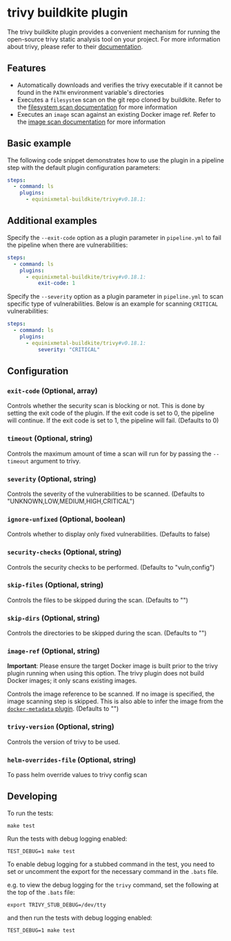# trivy buildkite plugin

The trivy buildkite plugin provides a convenient mechanism for running the
open-source trivy static analysis tool on your project. For more information
about trivy, please refer to their
[documentation](https://aquasecurity.github.io/trivy/latest/docs/).

## Features

- Automatically downloads and verifies the trivy executable if it cannot be
  found in the `PATH` environment variable's directories
- Executes a `filesystem` scan on the git repo cloned by buildkite. Refer to the
  [filesystem scan documentation](https://aquasecurity.github.io/trivy/latest/docs/vulnerability/scanning/filesystem/)
  for more information
- Executes an `image` scan against an existing Docker image ref. Refer to the
  [image scan documentation](https://aquasecurity.github.io/trivy/latest/docs/vulnerability/scanning/image/)
  for more information

## Basic example

The following code snippet demonstrates how to use the plugin in a pipeline
step with the default plugin configuration parameters:

```yml
steps:
  - command: ls
    plugins:
      - equinixmetal-buildkite/trivy#v0.18.1:
```

## Additional examples

Specify the `--exit-code` option as a plugin parameter in `pipeline.yml` to fail the pipeline when there are vulnerabilities:

```yml
steps:
  - command: ls
    plugins:
      - equinixmetal-buildkite/trivy#v0.18.1:
          exit-code: 1
```

Specify the `--severity` option as a plugin parameter in `pipeline.yml` to scan specific type of vulnerabilities. Below is an example for scanning `CRITICAL` vulnerabilities:

```yml
steps:
  - command: ls
    plugins:
      - equinixmetal-buildkite/trivy#v0.18.1:
          severity: "CRITICAL"
```

## Configuration

### `exit-code` (Optional, array)

Controls whether the security scan is blocking or not. This is done by setting the exit code of the plugin. If the exit code is set to 0, the pipeline will continue. If the exit code is set to 1, the pipeline will fail. (Defaults to 0)

### `timeout` (Optional, string)

Controls the maximum amount of time a scan will run for by passing the
`--timeout` argument to trivy.

### `severity` (Optional, string)

Controls the severity of the vulnerabilities to be scanned. (Defaults to "UNKNOWN,LOW,MEDIUM,HIGH,CRITICAL")

### `ignore-unfixed` (Optional, boolean)

Controls whether to display only fixed vulnerabilities. (Defaults to false)

### `security-checks` (Optional, string)

Controls the security checks to be performed. (Defaults to "vuln,config")

### `skip-files` (Optional, string)

Controls the files to be skipped during the scan. (Defaults to "")

### `skip-dirs` (Optional, string)

Controls the directories to be skipped during the scan. (Defaults to "")

### `image-ref` (Optional, string)

**Important**: Please ensure the target Docker image is built prior to the trivy plugin running when using this option. The trivy plugin does not build Docker images; it only scans existing images.

Controls the image reference to be scanned. If no image is specified, the image scanning step is skipped. This is also able to infer the image from the [`docker-metadata` plugin](https://github.com/equinixmetal-buildkite/docker-metadata-buidkite-plugin). (Defaults to "")

### `trivy-version` (Optional, string)

Controls the version of trivy to be used.

### `helm-overrides-file` (Optional, string)

To pass helm override values to trivy config scan


## Developing

To run the tests:

```shell
make test
```

Run the tests with debug logging enabled:

```shell
TEST_DEBUG=1 make test
```

To enable debug logging for a stubbed command in the test, you need to set or
uncomment the export for the necessary command in the `.bats` file.

e.g. to view the debug logging for the `trivy` command, set the following
at the top of the `.bats` file:

```shell
export TRIVY_STUB_DEBUG=/dev/tty
```

and then run the tests with debug logging enabled:

```shell
TEST_DEBUG=1 make test
```
